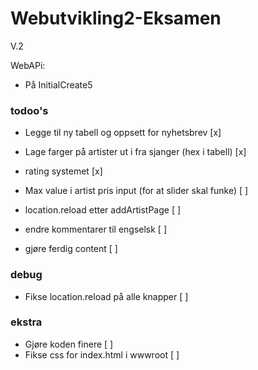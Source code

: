 # Webutvikling2-Eksamen
V.2


WebAPi:
- På InitialCreate5


### todoo's ###
- Legge til ny tabell og oppsett for nyhetsbrev [x]
- Lage farger på artister ut i fra sjanger (hex i tabell) [x]
- rating systemet [x]

- Max value i artist pris input (for at slider skal funke) [ ]
- location.reload etter addArtistPage [ ]
- endre kommentarer til engselsk [ ]
- gjøre ferdig content [ ]


### debug ###
-  Fikse location.reload på alle knapper [ ]

### ekstra ###
- Gjøre koden finere [ ]
- Fikse css for index.html i wwwroot [ ]